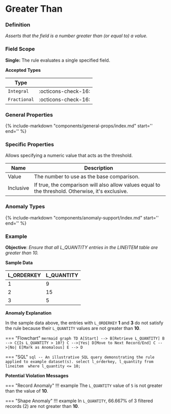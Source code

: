 # Greater Than

### Definition

*Asserts that the field is a number greater than (or equal to) a value.*

### Field Scope

**Single:** The rule evaluates a single specified field.

**Accepted Types**

| Type        |                          |
|-------------|--------------------------|
| `Integral`  | <div style="text-align:center">:octicons-check-16:</div>  |
| `Fractional`| <div style="text-align:center">:octicons-check-16:</div>  |

### General Properties

{%
    include-markdown "components/general-props/index.md"
    start='<!-- all-props--start -->'
    end='<!-- all-props--end -->'
%}

### Specific Properties

Allows specifying a numeric value that acts as the threshold.

| Name       | Description |
|------------|-------------|
| <div class="text-primary">Value</div>    | The number to use as the base comparison. |
| <div class="text-primary">Inclusive</div> | If true, the comparison will also allow values equal to the threshold. Otherwise, it's exclusive. |

### Anomaly Types

{%
    include-markdown "components/anomaly-support/index.md"
    start='<!-- all-types--start -->'
    end='<!-- all-types--end -->'
%}

### Example

**Objective**: *Ensure that all L_QUANTITY entries in the LINEITEM table are greater than 10.*

**Sample Data**

| L_ORDERKEY | L_QUANTITY |
|------------|------------|
| 1          | <span class="text-negative">9</span> |
| 2          | 15 |
| 3          | <span class="text-negative">5</span> |

**Anomaly Explanation**

In the sample data above, the entries with `L_ORDERKEY` **1** and **3** do not satisfy the rule because their `L_QUANTITY` values are not greater than **10**.

=== "Flowchart"
    ```mermaid
    graph TD
    A[Start] --> B[Retrieve L_QUANTITY]
    B --> C{Is L_QUANTITY > 10?}
    C -->|Yes| D[Move to Next Record/End]
    C -->|No| E[Mark as Anomalous]
    E --> D
    ```

=== "SQL"
    ```sql
    -- An illustrative SQL query demonstrating the rule applied to example dataset(s).
    select
        l_orderkey,
        l_quantity
    from lineitem 
    where
        l_quantity <= 10;
    ```

**Potential Violation Messages**

=== "Record Anomaly"
    !!! example
        The `L_QUANTITY` value of `5` is not greater than the value of **10**.
        
=== "Shape Anomaly"
    !!! example
        In `L_QUANTITY`, 66.667% of 3 filtered records (2) are not greater than **10**.
